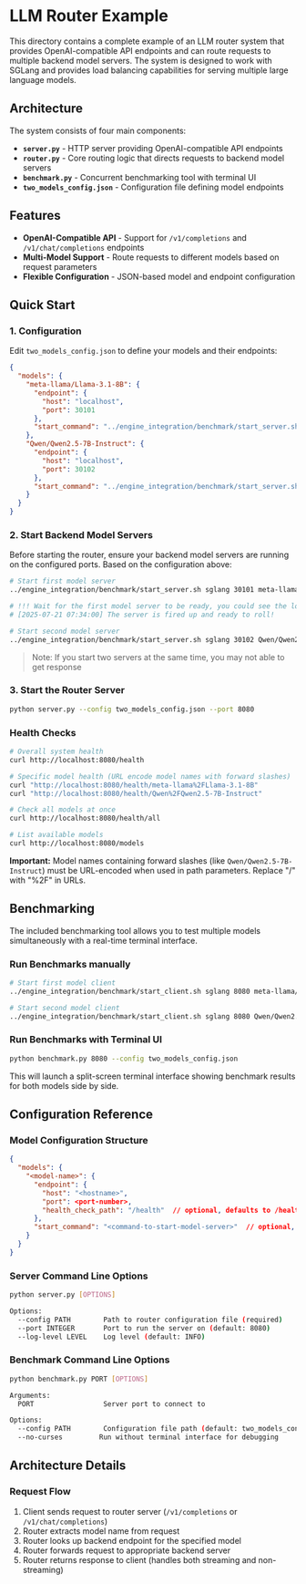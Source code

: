 # LLM Router Example

This directory contains a complete example of an LLM router system that provides OpenAI-compatible API endpoints and can route requests to multiple backend model servers. The system is designed to work with SGLang and provides load balancing capabilities for serving multiple large language models.

## Architecture

The system consists of four main components:

- **`server.py`** - HTTP server providing OpenAI-compatible API endpoints
- **`router.py`** - Core routing logic that directs requests to backend model servers
- **`benchmark.py`** - Concurrent benchmarking tool with terminal UI
- **`two_models_config.json`** - Configuration file defining model endpoints

## Features

- **OpenAI-Compatible API** - Support for `/v1/completions` and `/v1/chat/completions` endpoints
- **Multi-Model Support** - Route requests to different models based on request parameters
- **Flexible Configuration** - JSON-based model and endpoint configuration

## Quick Start

### 1. Configuration

Edit `two_models_config.json` to define your models and their endpoints:

```json
{
  "models": {
    "meta-llama/Llama-3.1-8B": {
      "endpoint": {
        "host": "localhost",
        "port": 30101
      },
      "start_command": "../engine_integration/benchmark/start_server.sh sglang 30101 meta-llama/Llama-3.1-8B"
    },
    "Qwen/Qwen2.5-7B-Instruct": {
      "endpoint": {
        "host": "localhost",
        "port": 30102
      },
      "start_command": "../engine_integration/benchmark/start_server.sh sglang 30102 Qwen/Qwen2.5-7B-Instruct"
    }
  }
}
```

### 2. Start Backend Model Servers

Before starting the router, ensure your backend model servers are running on the configured ports. Based on the configuration above:

```bash
# Start first model server
../engine_integration/benchmark/start_server.sh sglang 30101 meta-llama/Llama-3.1-8B

# !!! Wait for the first model server to be ready, you could see the log in the terminal
# [2025-07-21 07:34:00] The server is fired up and ready to roll!

# Start second model server
../engine_integration/benchmark/start_server.sh sglang 30102 Qwen/Qwen2.5-7B-Instruct
```

> Note: If you start two servers at the same time, you may not able to get response

### 3. Start the Router Server

```bash
python server.py --config two_models_config.json --port 8080
```

### Health Checks

```bash
# Overall system health
curl http://localhost:8080/health

# Specific model health (URL encode model names with forward slashes)
curl "http://localhost:8080/health/meta-llama%2FLlama-3.1-8B"
curl "http://localhost:8080/health/Qwen%2FQwen2.5-7B-Instruct"

# Check all models at once
curl http://localhost:8080/health/all

# List available models
curl http://localhost:8080/models
```

**Important:** Model names containing forward slashes (like `Qwen/Qwen2.5-7B-Instruct`) must be URL-encoded when used in path parameters. Replace "/" with "%2F" in URLs.

## Benchmarking

The included benchmarking tool allows you to test multiple models simultaneously with a real-time terminal interface.

### Run Benchmarks manually

```bash
# Start first model client
../engine_integration/benchmark/start_client.sh sglang 8080 meta-llama/Llama-3.1-8B

# Start second model client
../engine_integration/benchmark/start_client.sh sglang 8080 Qwen/Qwen2.5-7B-Instruct
```

### Run Benchmarks with Terminal UI

```bash
python benchmark.py 8080 --config two_models_config.json
```

This will launch a split-screen terminal interface showing benchmark results for both models side by side.

## Configuration Reference

### Model Configuration Structure

```json
{
  "models": {
    "<model-name>": {
      "endpoint": {
        "host": "<hostname>",
        "port": <port-number>,
        "health_check_path": "/health"  // optional, defaults to /health
      },
      "start_command": "<command-to-start-model-server>"  // optional, for documentation
    }
  }
}
```

### Server Command Line Options

```bash
python server.py [OPTIONS]

Options:
  --config PATH        Path to router configuration file (required)
  --port INTEGER       Port to run the server on (default: 8080)
  --log-level LEVEL    Log level (default: INFO)
```

### Benchmark Command Line Options

```bash
python benchmark.py PORT [OPTIONS]

Arguments:
  PORT                 Server port to connect to

Options:
  --config PATH        Configuration file path (default: two_models_config.json)
  --no-curses         Run without terminal interface for debugging
```

## Architecture Details

### Request Flow

1. Client sends request to router server (`/v1/completions` or `/v1/chat/completions`)
2. Router extracts model name from request
3. Router looks up backend endpoint for the specified model
4. Router forwards request to appropriate backend server
5. Router returns response to client (handles both streaming and non-streaming)
